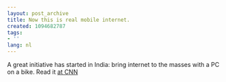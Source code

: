 ```yaml
---
layout: post_archive
title: Now this is real mobile internet.
created: 1094682787
tags:
- ''
lang: nl
---
```

A great initiative has started in India: bring internet to the masses with a PC on a bike. Read it [at CNN](http://edition.cnn.com/2004/TECH/internet/08/19/internet.rickshaw.ap/index.html) 
